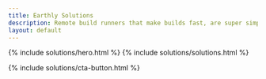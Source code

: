 ```yaml
---
title: Earthly Solutions
description: Remote build runners that make builds fast, are super simple to use, and work seamlessly with any CI and your laptop.
layout: default
---
```


{% include solutions/hero.html %}
{% include solutions/solutions.html %}
<!-- {% include solutions/impacts.html %} -->

{% include solutions/cta-button.html %}